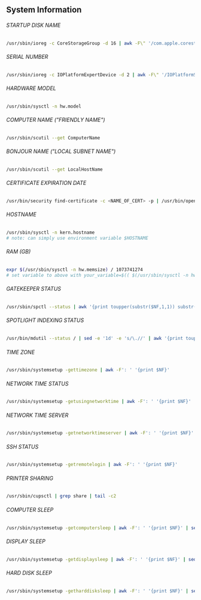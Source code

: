 ## System Information

###### STARTUP DISK NAME
```bash
/usr/sbin/ioreg -c CoreStorageGroup -d 16 | awk -F\" '/com.apple.corestorage.lvg.name/{print $(NF-1)}'
```

###### SERIAL NUMBER
```bash
/usr/sbin/ioreg -c IOPlatformExpertDevice -d 2 | awk -F\" '/IOPlatformSerialNumber/{print $(NF-1)}'
```

###### HARDWARE MODEL
```bash
/usr/sbin/sysctl -n hw.model
```

###### COMPUTER NAME ("FRIENDLY NAME")
```bash
/usr/sbin/scutil --get ComputerName
```

###### BONJOUR NAME ("LOCAL SUBNET NAME")
```bash
/usr/sbin/scutil --get LocalHostName
```
###### CERTIFICATE EXPIRATION DATE
```bash
/usr/bin/security find-certificate -c <NAME_OF_CERT> -p | /usr/bin/openssl x509 -enddate -noout | cut -d\= -f2 | xargs -I {} date -jf "%b %d %T %Y %Z" {} "+%F %T %Z"
```
###### HOSTNAME
```bash
/usr/sbin/sysctl -n kern.hostname
# note: can simply use environment variable $HOSTNAME
```

###### RAM (GB)
```bash
expr $(/usr/sbin/sysctl -n hw.memsize) / 1073741274
# set variable to above with your_variable=$(( $(/usr/sbin/sysctl -n hw.memsize) / 1073741274 ))
```

###### GATEKEEPER STATUS
```bash
/usr/sbin/spctl --status | awk '{print toupper(substr($NF,1,1)) substr($NF,2)}'
```

###### SPOTLIGHT INDEXING STATUS
```bash
/usr/bin/mdutil --status / | sed -e '1d' -e 's/\.//' | awk '{print toupper(substr($NF,1,1)) substr($NF,2)}'
```

###### TIME ZONE
```bash
/usr/sbin/systemsetup -gettimezone | awk -F': ' '{print $NF}'
```

###### NETWORK TIME STATUS
```bash
/usr/sbin/systemsetup -getusingnetworktime | awk -F': ' '{print $NF}'
```

###### NETWORK TIME SERVER
```bash
/usr/sbin/systemsetup -getnetworktimeserver | awk -F': ' '{print $NF}'
```

###### SSH STATUS
```bash
/usr/sbin/systemsetup -getremotelogin | awk -F': ' '{print $NF}'
```

###### PRINTER SHARING
```bash
/usr/sbin/cupsctl | grep share | tail -c2
```

###### COMPUTER SLEEP
```bash
/usr/sbin/systemsetup -getcomputersleep | awk -F': ' '{print $NF}' | sed 's/after\ //'
```

###### DISPLAY SLEEP
```bash
/usr/sbin/systemsetup -getdisplaysleep | awk -F': ' '{print $NF}' | sed 's/after\ //'
```

###### HARD DISK SLEEP
```bash
/usr/sbin/systemsetup -getharddisksleep | awk -F': ' '{print $NF}' | sed 's/after\ //'
```
